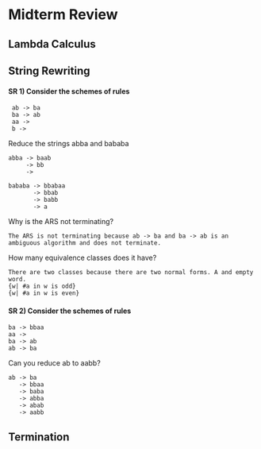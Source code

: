 <h1> Midterm Review </h1> 

<h2> Lambda Calculus </h2>

<h2> String Rewriting </h2>
<h4> SR 1) Consider the schemes of rules </h4>

```
 ab -> ba
 ba -> ab
 aa ->
 b ->
```
Reduce the strings abba and bababa
```
abba -> baab
     -> bb
     ->  

bababa -> bbabaa
       -> bbab
       -> babb
       -> a
```
Why is the ARS not terminating?
```
The ARS is not terminating because ab -> ba and ba -> ab is an ambiguous algorithm and does not terminate.
```
How many equivalence classes does it have?
```
There are two classes because there are two normal forms. A and empty word.
{w| #a in w is odd}
{w| #a in w is even}

```
<h4> SR 2) Consider the schemes of rules </h4>
 
```
ba -> bbaa
aa -> 
ba -> ab
ab -> ba 
```

Can you reduce ab to aabb?

```
ab -> ba
   -> bbaa
   -> baba
   -> abba
   -> abab
   -> aabb 
```

<h2> Termination </h2>

